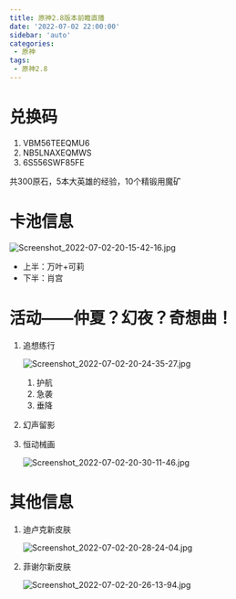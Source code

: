```yaml
---
title: 原神2.8版本前瞻直播
date: '2022-07-02 22:00:00'
sidebar: 'auto'
categories:
 - 原神
tags:
 - 原神2.8
---
```


# 兑换码

1. VBM56TEEQMU6
2. NB5LNAXEQMWS
3. 6S556SWF85FE

共300原石，5本大英雄的经验，10个精锻用魔矿

# 卡池信息

![Screenshot_2022-07-02-20-15-42-16.jpg](https://s2.loli.net/2022/07/03/Xe3wcLur6JsPmha.jpg)

- 上半：万叶+可莉
- 下半：肖宫

# 活动——仲夏？幻夜？奇想曲！

1. 追想练行

   ![Screenshot_2022-07-02-20-24-35-27.jpg](https://s2.loli.net/2022/07/03/uJsPHhbqM2eRdkx.jpg)

   1. 护航
   2. 急袭
   3. 垂降

2. 幻声留影

3. 恒动械画

   ![Screenshot_2022-07-02-20-30-11-46.jpg](https://s2.loli.net/2022/07/03/zjlT5w4Mr8SKWxb.jpg)
# 其他信息
1. 迪卢克新皮肤

   ![Screenshot_2022-07-02-20-28-24-04.jpg](https://s2.loli.net/2022/07/03/TZfpX984eBLFv65.jpg)

2. 菲谢尔新皮肤

   ![Screenshot_2022-07-02-20-26-13-94.jpg](https://s2.loli.net/2022/07/03/t4L9gfoV7kWIZBb.jpg)
